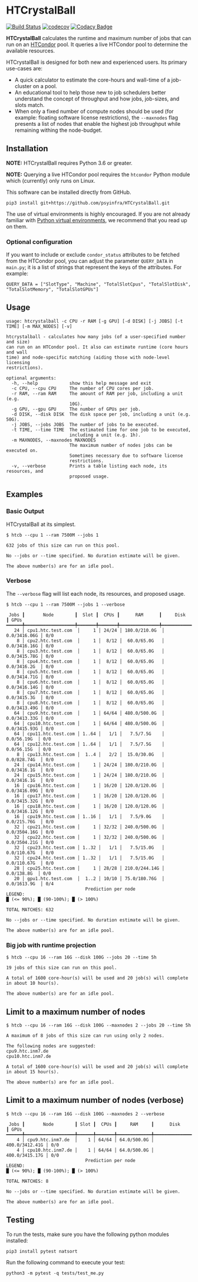 # HTCrystalBall

[![Build Status](https://travis-ci.org/psyinfra/HTCrystalBall.svg?branch=master)](https://travis-ci.org/psyinfra/HTCrystalBall)
[![codecov](https://codecov.io/gh/psyinfra/HTCrystalBall/branch/master/graph/badge.svg)](https://codecov.io/gh/psyinfra/HTCrystalBall)
[![Codacy Badge](https://app.codacy.com/project/badge/Grade/a3f2efd33ff14ab9af91e5a367b6d0ff)](https://www.codacy.com/gh/psyinfra/HTCrystalBall?utm_source=github.com&amp;utm_medium=referral&amp;utm_content=psyinfra/HTCrystalBall&amp;utm_campaign=Badge_Grade)

**HTCrystalBall** calculates the runtime and maximum number of jobs that can run
on an [HTCondor](https://research.cs.wisc.edu/htcondor/) pool. It queries a
live HTCondor pool to determine the available resources.

HTCrystalBall is designed for both new and experienced users. Its primary
use-cases are:

* A quick calculator to estimate the core-hours and wall-time of a job-cluster
  on a pool.
* An educational tool to help those new to job schedulers better understand
  the concept of throughput and how jobs, job-sizes, and slots match.
* When only a fixed number of compute nodes should be used (for example:
  floating software license restrictions), the `--maxnodes` flag presents a
  list of nodes that enable the highest job throughput while remaining withing
  the node-budget.

## Installation

**NOTE:** HTCrystalBall requires Python 3.6 or greater.

**NOTE:** Querying a live HTCondor pool requires the `htcondor` Python module
which (currently) only runs on Linux.

This software can be installed directly from GitHub.
```
pip3 install git+https://github.com/psyinfra/HTCrystalBall.git
```

The use of virtual environments is highly encouraged. If you are not already
familiar with
[Python virtual environments](https://packaging.python.org/guides/installing-using-pip-and-virtual-environments/),
we recommend that you read up on them.

### Optional configuration

If you want to include or exclude `condor_status` attributes to be fetched from
the HTCondor pool, you can adjust the parameter `QUERY_DATA` in `main.py`; it
is a list of strings that represent the keys of the attributes. For example:

```
QUERY_DATA = ["SlotType", "Machine", "TotalSlotCpus", "TotalSlotDisk", "TotalSlotMemory", "TotalSlotGPUs"]
```

## Usage

```
usage: htcrystalball -c CPU -r RAM [-g GPU] [-d DISK] [-j JOBS] [-t TIME] [-m MAX_NODES] [-v]

htcrystalball - calculates how many jobs (of a user‐specified number and size)
can run on an HTCondor pool. It also can estimate runtime (core hours and wall
time) and node‐specific matching (aiding those with node‐level licensing
restrictions).

optional arguments:
  -h, --help            show this help message and exit
  -c CPU, --cpu CPU     The number of CPU cores per job.
  -r RAM, --ram RAM     The amount of RAM per job, including a unit (e.g.
                        10G).
  -g GPU, --gpu GPU     The number of GPUs per job.
  -d DISK, --disk DISK  The disk space per job, including a unit (e.g. 50G).
  -j JOBS, --jobs JOBS  The number of jobs to be executed.
  -t TIME, --time TIME  The estimated time for one job to be executed,
                        including a unit (e.g. 1h).
  -m MAXNODES, --maxnodes MAXNODES
                        The maximum number of nodes jobs can be executed on.
                        Sometimes necessary due to software license
                        restrictions.
  -v, --verbose         Prints a table listing each node, its resources, and
                        proposed usage.
```

## Examples

### Basic Output

HTCrystalBall at its simplest.
```
$ htcb --cpu 1 --ram 7500M --jobs 1

632 jobs of this size can run on this pool.

No --jobs or --time specified. No duration estimate will be given.

The above number(s) are for an idle pool.
```

### Verbose
The `--verbose` flag will list each node, its resources, and proposed usage.

```
$ htcb --cpu 1 --ram 7500M --jobs 1 --verbose

 Jobs ┃       Node        ┃  Slot ┃  CPUs ┃      RAM      ┃     Disk     ┃ GPUs
━━━━━━╇━━━━━━━━━━━━━━━━━━━╇━━━━━━━╇━━━━━━━╇━━━━━━━━━━━━━━━╇━━━━━━━━━━━━━━╇━━━━━━
   24 │ cpu1.htc.test.com  │     1 │ 24/24 │ 180.0/210.0G  │ 0.0/3416.06G │ 0/0
    8 │ cpu2.htc.test.com  │     1 │  8/12 │  60.0/65.0G   │ 0.0/3416.16G │ 0/0
    8 │ cpu3.htc.test.com  │     1 │  8/12 │  60.0/65.0G   │ 0.0/3415.78G │ 0/0
    8 │ cpu4.htc.test.com  │     1 │  8/12 │  60.0/65.0G   │ 0.0/3416.2G  │ 0/0
    8 │ cpu5.htc.test.com  │     1 │  8/12 │  60.0/65.0G   │ 0.0/3414.71G │ 0/0
    8 │ cpu6.htc.test.com  │     1 │  8/12 │  60.0/65.0G   │ 0.0/3416.14G │ 0/0
    8 │ cpu7.htc.test.com  │     1 │  8/12 │  60.0/65.0G   │ 0.0/3415.3G  │ 0/0
    8 │ cpu8.htc.test.com  │     1 │  8/12 │  60.0/65.0G   │ 0.0/3413.49G │ 0/0
   64 │ cpu9.htc.test.com  │     1 │ 64/64 │ 480.0/500.0G  │ 0.0/3413.33G │ 0/0
   64 │ cpu10.htc.test.com │     1 │ 64/64 │ 480.0/500.0G  │ 0.0/3415.93G │ 0/0
   64 │ cpu11.htc.test.com │ 1..64 │   1/1 │   7.5/7.5G    │  0.0/56.19G  │ 0/0
   64 │ cpu12.htc.test.com │ 1..64 │   1/1 │   7.5/7.5G    │  0.0/56.15G  │ 0/0
    8 │ cpu13.htc.test.com │  1..4 │   2/2 │  15.0/30.0G   │ 0.0/828.74G  │ 0/0
   24 │ cpu14.htc.test.com │     1 │ 24/24 │ 180.0/210.0G  │ 0.0/3416.1G  │ 0/0
   24 │ cpu15.htc.test.com │     1 │ 24/24 │ 180.0/210.0G  │ 0.0/3416.1G  │ 0/0
   16 │ cpu16.htc.test.com │     1 │ 16/20 │ 120.0/120.0G  │ 0.0/3416.09G │ 0/0
   16 │ cpu17.htc.test.com │     1 │ 16/20 │ 120.0/120.0G  │ 0.0/3415.32G │ 0/0
   16 │ cpu18.htc.test.com │     1 │ 16/20 │ 120.0/120.0G  │ 0.0/3416.12G │ 0/0
   16 │ cpu19.htc.test.com │ 1..16 │   1/1 │   7.5/9.0G    │ 0.0/215.76G  │ 0/0
   32 │ cpu21.htc.test.com │     1 │ 32/32 │ 240.0/500.0G  │ 0.0/3504.16G │ 0/0
   32 │ cpu22.htc.test.com │     1 │ 32/32 │ 240.0/500.0G  │ 0.0/3504.21G │ 0/0
   32 │ cpu23.htc.test.com │ 1..32 │   1/1 │   7.5/15.0G   │ 0.0/110.67G  │ 0/0
   32 │ cpu24.htc.test.com │ 1..32 │   1/1 │   7.5/15.0G   │ 0.0/110.67G  │ 0/0
   28 │ cpu25.htc.test.com │     1 │ 28/28 │ 210.0/244.14G │  0.0/138.8G  │ 0/0
   20 │ gpu1.htc.test.com  │  1..2 │ 10/10 │ 75.0/180.76G  │ 0.0/1613.9G  │ 0/4
                              Prediction per node
LEGEND:
█ (<= 90%); █ (90-100%); █ (> 100%)

TOTAL MATCHES: 632

No --jobs or --time specified. No duration estimate will be given.

The above number(s) are for an idle pool.
```

### Big job with runtime projection
```
$ htcb --cpu 16 --ram 16G --disk 100G --jobs 20 --time 5h

19 jobs of this size can run on this pool.

A total of 1600 core-hour(s) will be used and 20 job(s) will complete in about 10 hour(s).

The above number(s) are for an idle pool.
```

## Limit to a maximum number of nodes

```
$ htcb --cpu 16 --ram 16G --disk 100G --maxnodes 2 --jobs 20 --time 5h

A maximum of 8 jobs of this size can run using only 2 nodes.

The following nodes are suggested:
cpu9.htc.inm7.de
cpu10.htc.inm7.de

A total of 1600 core-hour(s) will be used and 20 job(s) will complete in about 15 hour(s).

The above number(s) are for an idle pool.
```

## Limit to a maximum number of nodes (verbose)

```
$ htcb --cpu 16 --ram 16G --disk 100G --maxnodes 2 --verbose

 Jobs ┃       Node        ┃ Slot ┃  CPUs ┃     RAM     ┃      Disk      ┃ GPUs
━━━━━━╇━━━━━━━━━━━━━━━━━━━╇━━━━━━╇━━━━━━━╇━━━━━━━━━━━━━╇━━━━━━━━━━━━━━━━╇━━━━━━
    4 │ cpu9.htc.inm7.de  │    1 │ 64/64 │ 64.0/500.0G │ 400.0/3412.41G │ 0/0
    4 │ cpu10.htc.inm7.de │    1 │ 64/64 │ 64.0/500.0G │ 400.0/3415.17G │ 0/0
                              Prediction per node
LEGEND:
█ (<= 90%); █ (90-100%); █ (> 100%)

TOTAL MATCHES: 8

No --jobs or --time specified. No duration estimate will be given.

The above number(s) are for an idle pool.
```

## Testing
To run the tests, make sure you have the following python modules installed:

```
pip3 install pytest natsort
```

Run the following command to execute your test:

```
python3 -m pytest -q tests/test_me.py
```
